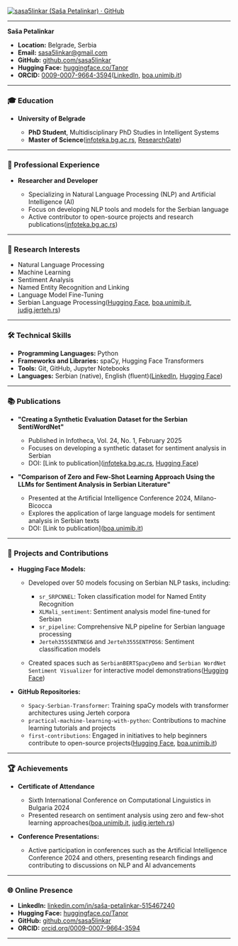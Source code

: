 [![sasa5linkar (Saša Petalinkar) · GitHub](https://tse4.mm.bing.net/th?id=OIP.JhJyRNk14WFq9V_bS__XDwAAAA\&pid=Api)](https://github.com/sasa5linkar)

---

**Saša Petalinkar**

* **Location:** Belgrade, Serbia
* **Email:** [sasa5linkar@gmail.com](mailto:sasa5linkar@gmail.com)
* **GitHub:** [github.com/sasa5linkar](https://github.com/sasa5linkar)
* **Hugging Face:** [huggingface.co/Tanor](https://huggingface.co/Tanor)
* **ORCID:** [0009-0007-9664-3594](https://orcid.org/0009-0007-9664-3594)([LinkedIn][1], [boa.unimib.it][2])

---

### 🎓 Education

* **University of Belgrade**

  * **PhD Student**, Multidisciplinary PhD Studies in Intelligent Systems
  * **Master of Science**([infoteka.bg.ac.rs][3], [ResearchGate][4])

---

### 💼 Professional Experience

* **Researcher and Developer**

  * Specializing in Natural Language Processing (NLP) and Artificial Intelligence (AI)
  * Focus on developing NLP tools and models for the Serbian language
  * Active contributor to open-source projects and research publications([infoteka.bg.ac.rs][3])

---

### 🧠 Research Interests

* Natural Language Processing
* Machine Learning
* Sentiment Analysis
* Named Entity Recognition and Linking
* Language Model Fine-Tuning
* Serbian Language Processing([Hugging Face][5], [boa.unimib.it][2], [judig.jerteh.rs][6])

---

### 🛠️ Technical Skills

* **Programming Languages:** Python
* **Frameworks and Libraries:** spaCy, Hugging Face Transformers
* **Tools:** Git, GitHub, Jupyter Notebooks
* **Languages:** Serbian (native), English (fluent)([LinkedIn][7], [Hugging Face][8])

---

### 📚 Publications

* **"Creating a Synthetic Evaluation Dataset for the Serbian SentiWordNet"**

  * Published in Infotheca, Vol. 24, No. 1, February 2025
  * Focuses on developing a synthetic dataset for sentiment analysis in Serbian
  * DOI: \[Link to publication]\([infoteka.bg.ac.rs][3], [Hugging Face][9])

* **"Comparison of Zero and Few-Shot Learning Approach Using the LLMs for Sentiment Analysis in Serbian Literature"**

  * Presented at the Artificial Intelligence Conference 2024, Milano-Bicocca
  * Explores the application of large language models for sentiment analysis in Serbian texts
  * DOI: \[Link to publication]\([boa.unimib.it][2])

---

### 🧪 Projects and Contributions

* **Hugging Face Models:**

  * Developed over 50 models focusing on Serbian NLP tasks, including:

    * `sr_SRPCNNEL`: Token classification model for Named Entity Recognition
    * `XLMali_sentiment`: Sentiment analysis model fine-tuned for Serbian
    * `sr_pipeline`: Comprehensive NLP pipeline for Serbian language processing
    * `Jerteh355SENTNEG6` and `Jerteh355SENTPOS6`: Sentiment classification models
  * Created spaces such as `SerbianBERTSpacyDemo` and `Serbian WordNet Sentiment Visualizer` for interactive model demonstrations([Hugging Face][10])

* **GitHub Repositories:**

  * `Spacy-Serbian-Transformer`: Training spaCy models with transformer architectures using Jerteh corpora
  * `practical-machine-learning-with-python`: Contributions to machine learning tutorials and projects
  * `first-contributions`: Engaged in initiatives to help beginners contribute to open-source projects([Hugging Face][8], [boa.unimib.it][2])

---

### 🏆 Achievements

* **Certificate of Attendance**

  * Sixth International Conference on Computational Linguistics in Bulgaria 2024
  * Presented research on sentiment analysis using zero and few-shot learning approaches([boa.unimib.it][2], [judig.jerteh.rs][6])

* **Conference Presentations:**

  * Active participation in conferences such as the Artificial Intelligence Conference 2024 and others, presenting research findings and contributing to discussions on NLP and AI advancements

---

### 🌐 Online Presence

* **LinkedIn:** [linkedin.com/in/saša-petalinkar-515467240](https://www.linkedin.com/in/sa%C5%A1a-petalinkar-515467240/)
* **Hugging Face:** [huggingface.co/Tanor](https://huggingface.co/Tanor)
* **GitHub:** [github.com/sasa5linkar](https://github.com/sasa5linkar)
* **ORCID:** [orcid.org/0009-0007-9664-3594](https://orcid.org/0009-0007-9664-3594)

---

[1]: https://rs.linkedin.com/in/sa%C5%A1a-petalinkar-515467240?utm_source=chatgpt.com "Saša Petalinkar - Belgrade, Serbia | Professional Profile | LinkedIn"
[2]: https://boa.unimib.it/retrieve/503181bb-520b-4f30-b45e-d9213af75f88/20241225_AI_2024_book_of_abstracts.pdf?utm_source=chatgpt.com "[PDF] ARTIFICAL INTELLIGENCE CONFERENCE - Milano-Bicocca"
[3]: https://infoteka.bg.ac.rs/ojs/index.php/Infoteka/article/download/2024.24.1.3_en/716/?utm_source=chatgpt.com "[PDF] Creating a Synthetic Evaluation Dataset for the Serbian ... - Infoteka"
[4]: https://www.researchgate.net/profile/Sasa_Petalinkar?utm_source=chatgpt.com "Saša PETALINKAR | PhD Student | Master of Science - ResearchGate"
[5]: https://huggingface.co/Tanor/activity/upvotes?utm_source=chatgpt.com "Sasa Petalinkar - Tanor - Hugging Face"
[6]: https://judig.jerteh.rs/images/knjige/JUDIG-2024-book%20of%20abstracts.pdf?utm_source=chatgpt.com "[PDF] JuDig - Book of Abstracts"
[7]: https://www.linkedin.com/posts/mihailos_te-sla-text-embeddings-serbian-language-activity-7278372552593281025-5P27?utm_source=chatgpt.com "te-sla (Text Embeddings | Mihailo Škorić | 17 comments - LinkedIn"
[8]: https://huggingface.co/Tanor/sr_Spacy_Serbian_Model_SrpKor4Tagging_BERTICOVO?utm_source=chatgpt.com "Tanor/sr_Spacy_Serbian_Model_SrpKor4Tagging_BERTICOVO"
[9]: https://huggingface.co/Tanor/SRGPTSENTNEG2?utm_source=chatgpt.com "Tanor/SRGPTSENTNEG2 - Hugging Face"
[10]: https://huggingface.co/Tanor?utm_source=chatgpt.com "Tanor (Sasa Petalinkar)"
